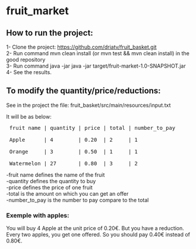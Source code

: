 # fruit_market

## How to run the project:
1- Clone the project: https://github.com/driatv/fruit_basket.git <br />
2- Run command mvn clean install (or mvn test && mvn clean install) in the good repository<br />
3- Run command java -jar java -jar target/fruit-market-1.0-SNAPSHOT.jar<br />
4- See the results.


## To modify the quantity/price/reductions:

See in the project the file: fruit_basket/src/main/resources/input.txt

It will be as below:

<pre> fruit name | quantity | price | total | number_to_pay<br />
 Apple      | 4        | 0.20  | 2     | 1<br />
 Orange     | 3        | 0.50  | 1     | 1<br />
 Watermelon | 27       | 0.80  | 3     | 2</pre>

-fruit name defines the name of the fruit<br />
-quantity defines the quantity to buy<br />
-price defines the price of one fruit<br />
-total is the amount on which you can get an offer<br />
-number_to_pay is the number to pay compare to the total

###  Exemple with apples: 
You will buy 4 Apple at the unit price of 0.20€.
But you have a reduction. Every two apples, you get one offered.
So you should pay 0.40€ instead of 0.80€.
